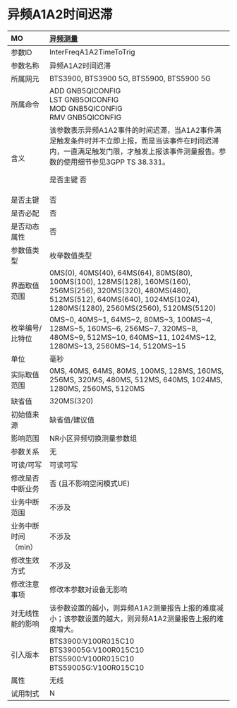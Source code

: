 # 异频A1A2时间迟滞<table><thread><tr><th align = "left">MO</th><th align = "left"><a href = "index.html#异频A1A2时间迟滞-4">异频测量</a></td></tr></thread><tbody><tr><td>参数ID</td><td>InterFreqA1A2TimeToTrig</td></tr><tr><td>参数名称</td><td>异频A1A2时间迟滞</td></tr><tr><td>所属网元</td><td>BTS3900, BTS3900 5G, BTS5900, BTS5900 5G</td></tr><tr><td>所属命令</td><td>ADD GNB5QICONFIG<br>LST GNB5OICONFIG<br>MOD GNB5QICONFIG<br>RMV GNB5QICONFIG</td></tr><tr><td>含义</td><td>该参数表示异频A1A2事件的时间迟滞，当A1A2事件满足触发条件时并不立即上报，而是当该事件在时间迟滞内，一直满足触发门限，才触发上报该事件测量报告。参数的使用细节参见3GPP TS 38.331。

是否主键 
否</td></tr><tr><td>是否主键</td><td>否</td></tr><tr><td>是否必配</td><td>否</td></tr><tr><td>是否动态属性</td><td>否</td></tr><tr><td>参数值类型</td><td>枚举数值类型</td></tr><tr><td>界面取值范围</td><td>0MS(0), 40MS(40), 64MS(64), 80MS(80), 100MS(100), 128MS(128), 160MS(160), 256MS(256), 320MS(320), 480MS(480), 512MS(512), 640MS(640), 1024MS(1024), 1280MS(1280), 2560MS(2560), 5120MS(5120)</td></tr><tr><td>枚举编号/比特位</td><td>0MS~0, 40MS~1, 64MS~2, 80MS~3, 100MS~4, 128MS~5, 160MS~6, 256MS~7, 320MS~8, 480MS~9, 512MS~10, 640MS~11, 1024MS~12, 1280MS~13, 2560MS~14, 5120MS~15</td></tr><tr><td>单位</td><td>毫秒</td></tr><tr><td>实际取值范围</td><td>0MS, 40MS, 64MS, 80MS, 100MS, 128MS, 160MS, 256MS, 320MS, 480MS, 512MS, 640MS, 1024MS, 1280MS, 2560MS, 5120MS</td></tr><tr><td>缺省值</td><td>320MS(320)</td></tr><tr><td>初始值来源</td><td>缺省值/建议值</td></tr><tr><td>影响范围</td><td> 
NR小区异频切换测量参数组</td></tr><tr><td>参数关系</td><td>无</td></tr><tr><td>可读/可写</td><td>可读可写</td></tr><tr><td>修改是否中断业务</td><td>否 (且不影响空闲模式UE)</td></tr><tr><td>业务中断范围</td><td>不涉及</td></tr><tr><td>业务中断时间（min）</td><td>不涉及</td></tr><tr><td>修改生效方式</td><td>不涉及</td></tr><tr><td>修改注意事项</td><td>修改本参数对设备无影响</td></tr><tr><td>对无线性能的影响</td><td> 
该参数设置的越小，则异频A1A2测量报告上报的难度减小；该参数设置的越大，则异频A1A2测量报告上报的难度增大。</td></tr><tr><td>引入版本</td><td>BTS3900:V100R015C10<br>BTS39005G:V100R015C10<br>BTS5900:V100R015C10<br>BTS59005G:V100R015C10</td></tr><tr><td>属性</td><td>无线</td></tr><tr><td>试用制式</td><td>N</td></tr></tbody></table>